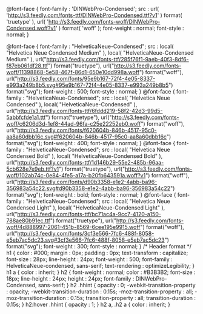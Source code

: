 
@font-face {
  font-family : 'DINWebPro-Condensed';
  src : url( 'http://s3.feedly.com/fonts-ttf/DINWebPro-Condensed.ttf?v1' ) format( 'truetype' ),
  url( 'http://s3.feedly.com/fonts-woff/DINWebPro-Condensed.woff?v1' ) format( 'woff' );
  font-weight : normal;
  font-style : normal;
}

@font-face {
  font-family : "HelveticaNeue-Condensed";
  src : local( "Helvetica Neue Condensed Medium" ),
  local( "HelveticaNeue-Condensed Medium" ),
  url("http://s3.feedly.com/fonts-ttf/285f76f1-9aeb-40f3-8df6-f87eb061df28.ttf") format("truetype"),
  url("http://s3.feedly.com/fonts-woff/11398868-5e58-467f-86d1-650e10dd998a.woff") format("woff"),
  url("http://s3.feedly.com/fonts/95e9b167-72f4-4e05-8337-e993a249b8b5.svg#95e9b167-72f4-4e05-8337-e993a249b8b5") format("svg");
  font-weight : 500;
  font-style : normal;
}
@font-face {
  font-family : "HelveticaNeue-Condensed";
  src : local( "Helvetica Neue Condensed" ),
  local( "HelveticaNeue-Condensed" ),
  url("http://s3.feedly.com/fonts-ttf/6fddd219-58f2-42d3-99d5-5abbfcfde1a1.ttf") format("truetype"),
  url("http://s3.feedly.com/fonts-woff/c6206d3d-1ef8-44ad-96fa-c25e22252eb0.woff") format("woff"),
  url("http://s3.feedly.com/fonts/f620604b-846b-4517-95c0-aa8a60dbb16c.svg#f620604b-846b-4517-95c0-aa8a60dbb16c") format("svg");
  font-weight : 400;
  font-style : normal;
}
@font-face {
  font-family : "HelveticaNeue-Condensed";
  src : local( "Helvetica Neue Condensed Bold" ),
  local( "HelveticaNeue-Condensed Bold" ),
  url("http://s3.feedly.com/fonts-ttf/1d146b29-55e2-485b-96aa-5cb628e7e9eb.ttf?v1") format("truetype"),
  url("http://s3.feedly.com/fonts-woff/102ab74c-0e84-4fe5-a17a-b20fb643591a.woff?v1") format("woff"),
  url("http://s3.feedly.com/fonts/d90b3358-e1e2-4abb-ba96-356983a54c22.svg#d90b3358-e1e2-4abb-ba96-356983a54c22") format("svg");
  font-weight : bold;
  font-style : normal;
}
@font-face {
  font-family : "HelveticaNeue-Condensed";
  src : local( "Helvetica Neue Condensed Light" ),
  local( "HelveticaNeue-Condensed Light" ),
  url("http://s3.feedly.com/fonts-ttf/bc71ac4a-9cc7-4120-a150-788ae80b91ec.ttf") format("truetype"),
  url("http://s3.feedly.com/fonts-woff/4d888997-2061-451b-8569-6cee195e9915.woff") format("woff"),
  url("http://s3.feedly.com/fonts/3cf3e566-7fc6-488f-8058-e5eb7ac5dc23.svg#3cf3e566-7fc6-488f-8058-e5eb7ac5dc23") format("svg");
  font-weight : 300;
  font-style : normal;
}
/* Header format */
h1 {
  color : #000;
  margin : 0px;
  padding : 0px;
  text-transform : capitalize;
  font-size : 28px;
  line-height : 24px;
  font-weight : 500;
  font-family : HelveticaNeue-condensed, sans-serif;
  text-rendering : optimizeLegibility;
}
h1 a {
  color : inherit;
}
h2 {
  font-weight : normal;
  color : #B3B3B2;
  font-size : 18px;
  line-height : 24px;
  height : 24px;
  font-family : DINWebPro-Condensed, sans-serif;
}
h2 .hhint {
  opacity : 0;
  -webkit-transition-property : opacity;
  -webkit-transition-duration : 0.15s;
  -moz-transition-property : all;
  -moz-transition-duration : 0.15s;
  transition-property : all;
  transition-duration : 0.15s;
}
h2:hover .hhint {
  opacity : 1;
}
h2 a,
.h2 a {
  color : inherit;
}

